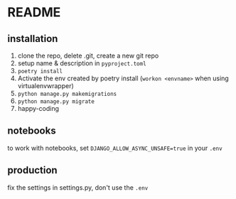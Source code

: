 # README

## installation

1. clone the repo, delete .git, create a new git repo
2. setup name & description in `pyproject.toml`
3. `poetry install`
4. Activate the env created by poetry install (`workon <envname>` when using virtualenvwrapper)
5. `python manage.py makemigrations`
6. `python manage.py migrate`
7. happy-coding

## notebooks

to work with notebooks, set
`DJANGO_ALLOW_ASYNC_UNSAFE=true` in your `.env`

## production

fix the settings in settings.py, don't use the `.env`
